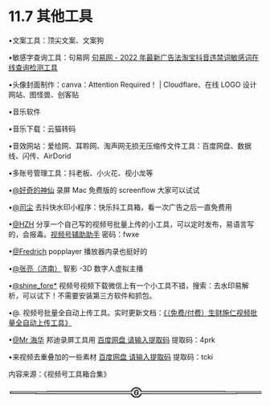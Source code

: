 # 11.7 其他工具

•文案工具：顶尖文案、文案狗

•敏感字查询工具：句易网 [句易网 - 2022 年最新广告法淘宝抖音违禁词敏感词在线查询检测工具](http://www.ju1.cn/)

•头像封面制作：canva：Attention Required！ | Cloudflare、在线 LOGO 设计网站、图怪兽、创客贴

•音乐软件

•音乐下载：云猫转码

•音效网站：爱给网、耳聆网、淘声网无损无压缩传文件工具：百度网盘、数据线、闪传、AirDorid

•多账号管理工具：抖老板、小火花、视小龙等

•[@好奇的神仙](https://wx.zsxq.com/dweb2/index/footprint/422212815441158) 录屏 Mac 免费版的 screenflow 大家可以试试

•[@司尘](https://wx.zsxq.com/dweb2/index/footprint/548284811854824) 去抖快水印小程序：快乐抖工具箱，看一次广告之后一直免费用

•[@HZH](https://wx.zsxq.com/dweb2/index/footprint/582524885125424) 分享一个自己写的视频号批量上传的小工具，可以定时发布，易语言写的，会报毒。[视频号辅助助手](https://wwc.lanzout.com/b027a8agj) 密码：fwxe

•[@Fredrich](https://wx.zsxq.com/dweb2/index/footprint/222812152481) popplayer 播放器内录也挺好的

•[@张亮（济南）](https://wx.zsxq.com/dweb2/index/footprint/51144112115814) 智影 -3D 数字人虚拟主播

•[@shine_fore*](https://wx.zsxq.com/dweb2/index/footprint/145512245512) 视频号视频下载微信上有一个小工具不错，搜索：去水印易解析，可以试下！不需要安装第三方软件和抓包。

•@. 视频号批量全自动上传工具。实时更新文档：[《（免费/付费）生财施仁视频批量全自动上传工具》](https://udxxg5rx5m.feishu.cn/docs/doccnVOsYWT7HFwloIrfm8pKWcb)

•[@Mr 海华](https://wx.zsxq.com/dweb2/index/footprint/48225222442588) 邦迪录屏工具用 [百度网盘 请输入提取码](https://pan.baidu.com/s/1RXSScEhk9gkMDobemLSOPg?pwd=4prk#list/path=%2F) 提取码：4prk

•来视频去重叠加的一些素材 [](https://pan.baidu.com/s/12RuCIU_Y1T1WuyDyOOamnQ?pwd=tcki#list/path=%2F&parentPath=%2Fsharelink3928592624-263580112884662) [百度网盘 请输入提取码](https://pan.baidu.com/s/12RuCIU_Y1T1WuyDyOOamnQ?pwd=tcki#list/path=%2F&parentPath=%2Fsharelink3928592624-263580112884662) 提取码：tcki

内容来源：《视频号工具箱合集》

![](img/dda9ffd2a755d5c9e9ef78686ed11785.png)